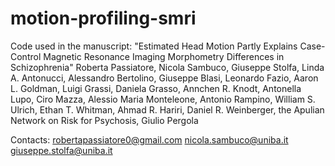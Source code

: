 # motion-profiling-smri

Code used in the manuscript: "Estimated Head Motion Partly Explains Case-Control Magnetic Resonance Imaging Morphometry Differences in Schizophrenia"
Roberta Passiatore, Nicola Sambuco, Giuseppe Stolfa, Linda A. Antonucci, Alessandro Bertolino, Giuseppe Blasi, Leonardo Fazio, Aaron L. Goldman, Luigi Grassi, Daniela Grasso, Annchen R. Knodt, Antonella Lupo, Ciro Mazza, Alessio Maria Monteleone, Antonio Rampino, William S. Ulrich, Ethan T. Whitman, Ahmad R. Hariri, Daniel R. Weinberger, the Apulian Network on Risk for Psychosis, Giulio Pergola

Contacts:
robertapassiatore0@gmail.com
nicola.sambuco@uniba.it
giuseppe.stolfa@uniba.it
